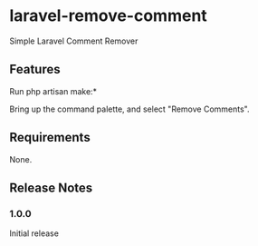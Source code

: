 # laravel-remove-comment

Simple Laravel Comment Remover

## Features

Run php artisan make:\*

Bring up the command palette, and select "Remove Comments".

## Requirements

None.

## Release Notes

### 1.0.0

Initial release
